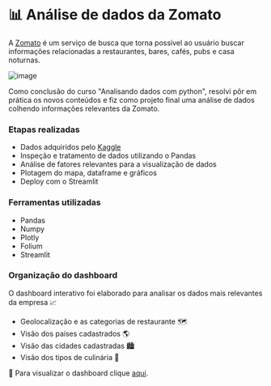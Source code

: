 # 📊 Análise de dados da Zomato


A [Zomato](https://www.zomato.com/) é um serviço de busca que torna possível ao usuário buscar informações relacionadas a restaurantes, bares, cafés, pubs e casa noturnas.

![image](https://user-images.githubusercontent.com/109559298/209026442-369b0dd5-6049-430b-ba2d-2a10f90fdbd4.png)

Como conclusão do curso "Analisando dados com python", resolvi pôr em prática os novos conteúdos e fiz como projeto final uma análise de dados colhendo informações relevantes da Zomato. 

### Etapas realizadas
* Dados adquiridos pelo [Kaggle](https://www.kaggle.com/datasets/shrutimehta/zomato-restaurants-data)
* Inspeção e tratamento de dados utilizando o Pandas
* Análise de fatores relevantes para a visualização de dados
* Plotagem do mapa, dataframe e gráficos
* Deploy com o Streamlit

### Ferramentas utilizadas
* Pandas
* Numpy
* Plotly
* Folium
* Streamlit

### Organização do dashboard

O dashboard interativo foi elaborado para analisar os dados mais relevantes da empresa 📈

* Geolocalização e as categorias de restaurante 🗺️
* Visão dos países cadastrados 🌎
* Visão das cidades cadastradas 🏙️
* Visão dos tipos de culinária 🍲

🔎 Para visualizar o dashboard clique [aqui](https://zomato-debora-freitas.streamlit.app/).
